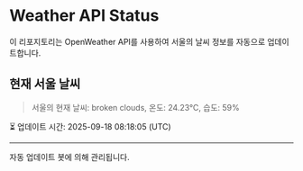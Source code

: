 
# Weather API Status

이 리포지토리는 OpenWeather API를 사용하여 서울의 날씨 정보를 자동으로 업데이트합니다.

## 현재 서울 날씨
> 서울의 현재 날씨: broken clouds, 온도: 24.23°C, 습도: 59%

⏳ 업데이트 시간: 2025-09-18 08:18:05 (UTC)

---
자동 업데이트 봇에 의해 관리됩니다.

